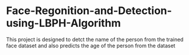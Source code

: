 # Face-Regonition-and-Detection-using-LBPH-Algorithm
This project is designed to detct the name of the person from the trained face dataset and also predicts the age of the person from the dataset
